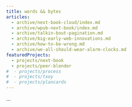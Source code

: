 ```yaml
---
title: words && bytes
articles:
  - archive/next-book-cloud/index.md
  - archive/wpub-next-book/index.md
  - archive/talkin-bout-pagination.md
  - archive/big-early-web-innovations.md
  - archive/how-to-be-wrong.md
  - archive/we-all-should-wear-alarm-clocks.md
featuredProjects:
  - projects/next-book
  - projects/peer-blender
#  - projects/process
#  - projects/txoy
#  - projects/plancards
---
```

...










